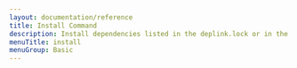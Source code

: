 ```yaml
---
layout: documentation/reference
title: Install Command
description: Install dependencies listed in the deplink.lock or in the deplink.json if lock file is missing or outdated.
menuTitle: install
menuGroup: Basic
---
```


